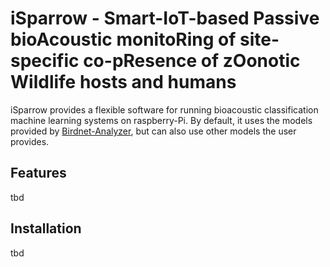 # iSparrow - Smart-IoT-based Passive bioAcoustic monitoRing of site-specific co-pResence of zOonotic Wildlife hosts and humans

iSparrow provides a flexible software for running bioacoustic classification machine learning systems on raspberry-Pi. By default, it uses the models provided by [Birdnet-Analyzer](https://github.com/kahst/BirdNET-Analyzer/tree/main), but can also use other models the user provides.

## Features 
tbd 

## Installation 
tbd 

